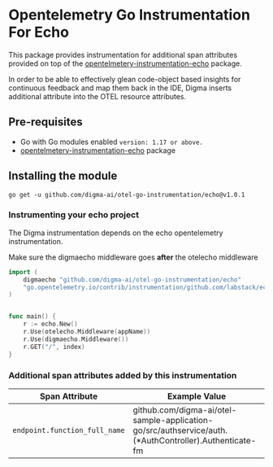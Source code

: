 # Opentelemetry Go Instrumentation For Echo

This package provides instrumentation for additional span attributes provided on top of the [opentelmetery-instrumentation-echo](https://go.opentelemetry.io/contrib/instrumentation/github.com/labstack/echo/otelecho) package. 

In order to be able to effectively glean code-object based insights for continuous feedback and map them back in the IDE, Digma inserts additional attribute into the OTEL resource attributes. 

## Pre-requisites
*  Go with Go modules enabled  `version: 1.17 or above.`
*  [opentelmetery-instrumentation-echo](https://go.opentelemetry.io/contrib/instrumentation/github.com/labstack/echo/otelecho) package

## Installing the module
```
go get -u github.com/digma-ai/otel-go-instrumentation/echo@v1.0.1
```

### Instrumenting your echo project

The Digma instrumentation depends on the echo opentelemetry instrumentation.

Make sure the digmaecho middleware goes **after** the otelecho middleware

```go
import (
	digmaecho "github.com/digma-ai/otel-go-instrumentation/echo"
	"go.opentelemetry.io/contrib/instrumentation/github.com/labstack/echo/otelecho"
)


func main() {
	r := echo.New()
	r.Use(otelecho.Middleware(appName))
	r.Use(digmaecho.Middleware())
	r.GET("/", index)
}
```

### Additional span attributes added by this instrumentation

| Span Attribute | Example Value |
| --- | --- |
|`endpoint.function_full_name` | github.com/digma-ai/otel-sample-application-go/src/authservice/auth.(*AuthController).Authenticate-fm
